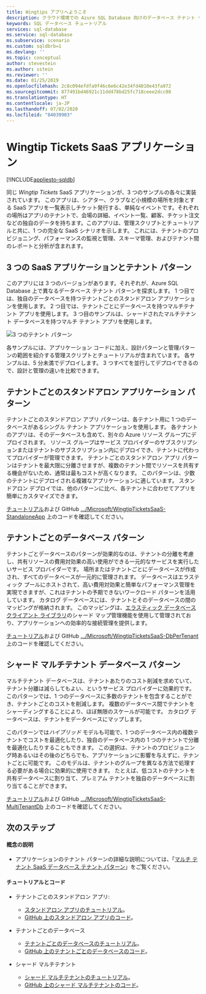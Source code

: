 ```yaml
---
title: Wingtips アプリへようこそ
description: クラウド環境での Azure SQL Database 向けのデータベース テナント モデル、およびサンプル Wingtips SaaS アプリケーションについて説明します。
keywords: SQL データベース チュートリアル
services: sql-database
ms.service: sql-database
ms.subservice: scenario
ms.custom: sqldbrb=1
ms.devlang: ''
ms.topic: conceptual
author: stevestein
ms.author: sstein
ms.reviewer: ''
ms.date: 01/25/2019
ms.openlocfilehash: 2c8c094efdfa9f46c6e6c42e34fd4010e43fa972
ms.sourcegitcommit: 877491bd46921c11dd478bd25fc718ceee2dcc08
ms.translationtype: HT
ms.contentlocale: ja-JP
ms.lasthandoff: 07/02/2020
ms.locfileid: "84039903"
---
```

# <a name="the-wingtip-tickets-saas-application"></a>Wingtip Tickets SaaS アプリケーション
[!INCLUDE[appliesto-sqldb](../includes/appliesto-sqldb.md)]

同じ *Wingtip Tickets* SaaS アプリケーションが、3 つのサンプルの各々に実装されています。 このアプリは、シアター、クラブなど小規模の場所を対象とする SaaS アプリを一覧表示しチケット発行する、単純なイベントです。それぞれの場所はアプリのテナントで、会場の詳細、イベント一覧、顧客、チケット注文などの独自のデータを持ちます。このアプリは、管理スクリプトとチュートリアルと共に、1 つの完全な SaaS シナリオを示します。 これには、テナントのプロビジョニング、パフォーマンスの監視と管理、スキーマ管理、およびテナント間のレポートと分析が含まれます。

## <a name="three-saas-application-and-tenancy-patterns"></a>3 つの SaaS アプリケーションとテナント パターン

このアプリには 3 つのバージョンがあります。それぞれが、Azure SQL Database 上で異なるデータベース テナント パターンを探求します。  1 つ目では、独自のデータベースを持つテナントごとのスタンドアロン アプリケーションを使用します。 2 つ目では、テナントごとにデータベースを持つマルチテナント アプリを使用します。 3 つ目のサンプルは、シャードされたマルチテナント データベースを持つマルチ テナント アプリを使用します。

![ 3 つのテナント パターン][image-three-tenancy-patterns]

 各サンプルには、アプリケーション コードに加え、設計パターンと管理パターンの範囲を紹介する管理スクリプトとチュートリアルが含まれています。  各サンプルは、5 分未満でデプロイします。  3 つすべてを並行してデプロイできるので、設計と管理の違いを比較できます。

## <a name="standalone-application-per-tenant-pattern"></a>テナントごとのスタンドアロン アプリケーション パターン

テナントごとのスタンドアロン アプリ パターンは、各テナント用に 1 つのデータベースがあるシングル テナント アプリケーションを使用します。 各テナントのアプリは、そのデータベースも含めて、別々の Azure リソース グループにデプロイされます。 リソース グループはサービス プロバイダーのサブスクリプションまたはテナントのサブスクリプション内にデプロイでき、テナントに代わってプロバイダーが管理できます。 テナントごとのスタンドアロン アプリ パターンはテナントを最大限に分離させますが、複数のテナント間でリソースを共有する機会がないため、通常は最もコストが高くなります。  このパターンは、少数のテナントにデプロイされる複雑なアプリケーションに適しています。  スタンドアロン デプロイでは、他のパターンに比べ、各テナントに合わせてアプリを簡単にカスタマイズできます。  

[チュートリアル][docs-tutorials-for-wingtip-sa]および GitHub [.../Microsoft/WingtipTicketsSaaS-StandaloneApp][github-code-for-wingtip-sa] 上のコードを確認してください。

## <a name="database-per-tenant-pattern"></a>テナントごとのデータベース パターン

テナントごとデータベースのパターンが効果的なのは、テナントの分離を考慮し、共有リソースの費用対効果の高い使用ができる一元的なサービスを実行したいサービス プロバイダーです。 場所またはテナントごとにデータベースが作成され、すべてのデータベースが一元的に管理されます。 データベースはエラスティック プールにホストされて、高い費用対効果と簡単なパフォーマンス管理を実現できますが、これはテナントの予期できないワークロード パターンを活用しています。 カタログ データベースには、テナントとそのデータベースの間のマッピングが格納されます。 このマッピングは、[エラスティック データベース クライアント ライブラリ](elastic-database-client-library.md)のシャード マップ管理機能を使用して管理されており、アプリケーションへの効率的な接続管理を提供します。

[チュートリアル][docs-tutorials-for-wingtip-dpt]および GitHub [.../Microsoft/WingtipTicketsSaaS-DbPerTenant][github-code-for-wingtip-dpt] 上のコードを確認してください。

## <a name="sharded-multi-tenant-database-pattern"></a>シャード マルチテナント データベース パターン

マルチテナント データベースは、テナントあたりのコスト削減を求めていて、テナント分離は減らしてもよい、というサービス プロバイダーに効果的です。 このパターンでは、1 つのデータベースに多数のテナントを包含することができ、テナントごとのコストを削減します。 複数のデータベース間でテナントをシャーディングすることにより、ほぼ無限のスケールが可能です。 カタログ データベースは、テナントをデータベースにマップします。  

このパターンでは*ハイブリッド* モデルも可能で、1 つのデータベース内の複数テナントでコストを最適化したり、独自のデータベース内の 1 つのテナントで分離を最適化したりすることもできます。 この選択は、テナントのプロビジョニング時あるいはその後のどちらでも、アプリケーションに影響を与えずに、テナントごとに可能です。  このモデルは、テナントのグループを異なる方法で処理する必要がある場合に効果的に使用できます。 たとえば、低コストのテナントを共有データベースに割り当て、プレミアム テナントを独自のデータベースに割り当てることができます。 

[チュートリアル][docs-tutorials-for-wingtip-mt]および GitHub [.../Microsoft/WingtipTicketsSaaS-MultiTenantDb][github-code-for-wingtip-mt] 上のコードを確認してください。

## <a name="next-steps"></a>次のステップ

#### <a name="conceptual-descriptions"></a>概念の説明

- アプリケーションのテナント パターンの詳細な説明については、「[マルチ テナント SaaS データベース テナント パターン][saas-tenancy-app-design-patterns-md]」をご覧ください。

#### <a name="tutorials-and-code"></a>チュートリアルとコード

- テナントごとのスタンドアロン アプリ:
    - [スタンドアロン アプリのチュートリアル][docs-tutorials-for-wingtip-sa]。
    - [GitHub 上のスタンドアロン アプリのコード][github-code-for-wingtip-sa]。

- テナントごとのデータベース
    - [テナントごとのデータベースのチュートリアル][docs-tutorials-for-wingtip-dpt]。
    - [GitHub 上のテナントごとのデータベースのコード][github-code-for-wingtip-dpt]。

- シャード マルチテナント
    - [シャード マルチテナントのチュートリアル][docs-tutorials-for-wingtip-mt]。
    - [GitHub 上のシャード マルチテナントのコード][github-code-for-wingtip-mt]。



<!-- Image references. -->

[image-three-tenancy-patterns]: media/saas-tenancy-welcome-wingtip-tickets-app/three-tenancy-patterns.png " 3 つのテナント パターン"

<!-- Docs.ms.com references. -->

[saas-tenancy-app-design-patterns-md]: saas-tenancy-app-design-patterns.md

<!-- WWWeb http references. -->

[docs-tutorials-for-wingtip-sa]: https://aka.ms/wingtipticketssaas-sa
[github-code-for-wingtip-sa]: https://github.com/Microsoft/WingtipTicketsSaaS-StandaloneApp

[docs-tutorials-for-wingtip-dpt]: https://aka.ms/wingtipticketssaas-dpt
[github-code-for-wingtip-dpt]: https://github.com/Microsoft/WingtipTicketsSaaS-DbPerTenant

[docs-tutorials-for-wingtip-mt]: https://aka.ms/wingtipticketssaas-mt
[github-code-for-wingtip-mt]: https://github.com/Microsoft/WingtipTicketsSaaS-MultiTenantDb

